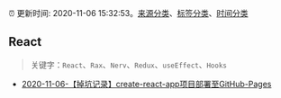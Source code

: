 :alarm_clock: 更新时间: 2020-11-06 15:32:53。[来源分类](../README.md)、[标签分类](../TAGS.md)、[时间分类](../TIMELINE.md)

## React


> 关键字：`React`、`Rax`、`Nerv`、`Redux`、`useEffect`、`Hooks`



- [2020-11-06-【掉坑记录】create-react-app项目部署至GitHub-Pages](https://juejin.im/post/6891942398273224717) 